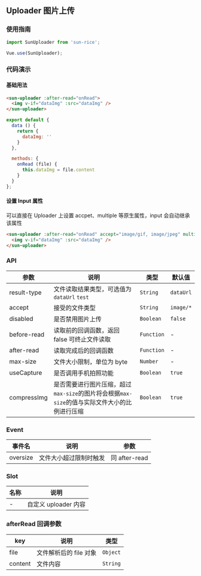 ## Uploader 图片上传

### 使用指南
``` javascript
import SunUploader from 'sun-rice';

Vue.use(SunUploader);
```

### 代码演示

#### 基础用法

```html
<sun-uploader :after-read="onRead">
  <img v-if="dataImg" :src="dataImg" />
</sun-uploader>
```

```javascript
export default {
  data () {
    return {
      dataImg: ''
    }
  },

  methods: {
    onRead (file) {
      this.dataImg = file.content
    }
  }
};
```

#### 设置 Input 属性
可以直接在 Uploader 上设置 accpet、multiple 等原生属性，input 会自动继承该属性

```html
<sun-uploader :after-read="onRead" accept="image/gif, image/jpeg" multiple>
  <img v-if="dataImg" :src="dataImg" />
</sun-uploader>
```

### API

| 参数 | 说明 | 类型 | 默认值 |
|-----------|-----------|-----------|-------------|
| result-type | 文件读取结果类型，可选值为 `dataUrl` `test` | `String` | `dataUrl` |
| accept | 接受的文件类型 | `String` | `image/*` |
| disabled | 是否禁用图片上传 | `Boolean` | `false` |
| before-read | 读取前的回调函数，返回 false 可终止文件读取 | `Function` | - |
| after-read | 读取完成后的回调函数 | `Function` | - |
| max-size | 文件大小限制，单位为 byte | `Number` | - |
| useCapture | 是否调用手机拍照功能 | `Boolean` | `true` |
| compressImg | 是否需要进行图片压缩，超过`max-size`的图片将会根据`max-size`的值与实际文件大小的比例进行压缩 | `Boolean` | `true` |

### Event

| 事件名 | 说明 | 参数 |
|-----------|-----------|-----------|
| oversize | 文件大小超过限制时触发 | 同 after-read |

### Slot

| 名称 | 说明 |
|-----------|-----------|
| - | 自定义 uploader 内容 |

### afterRead 回调参数
| key | 说明 | 类型 |
|-----------|-----------|-----------|
| file | 文件解析后的 file 对象 | `Object` |
| content | 文件内容 | `String` |
